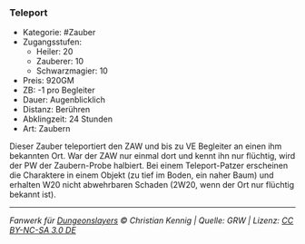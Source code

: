 ### Teleport

- Kategorie: #Zauber
- Zugangsstufen:
  - Heiler: 20
  - Zauberer: 10
  - Schwarzmagier: 10
- Preis: 920GM
- ZB: -1 pro Begleiter
- Dauer: Augenblicklich
- Distanz: Berühren
- Abklingzeit: 24 Stunden
- Art: Zaubern



Dieser Zauber teleportiert den ZAW und bis zu VE Begleiter an einen ihm bekannten Ort. War der ZAW nur einmal dort und kennt ihn nur flüchtig, wird der PW der Zaubern-Probe halbiert. Bei einem Teleport-Patzer erscheinen die Charaktere in einem Objekt (zu tief im Boden, ein naher Baum) und erhalten W20 nicht abwehrbaren Schaden (2W20, wenn der Ort nur flüchtig bekannt ist).

---

_Fanwerk für [Dungeonslayers](https://www.dungeonslayers.net/) © Christian Kennig | Quelle: GRW | Lizenz: [CC BY-NC-SA 3.0 DE](https://creativecommons.org/licenses/by-nc-sa/3.0/de/)_
